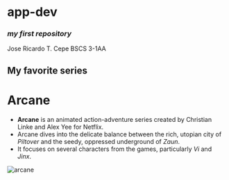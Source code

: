 # app-dev 
### *my first repository*

Jose Ricardo T. Cepe
BSCS 3-1AA

## My favorite series
# **Arcane**

- **Arcane** is an animated action-adventure series created by Christian Linke and Alex Yee for Netflix.
- Arcane dives into the delicate balance between the rich, utopian city of *Piltover* and the seedy, oppressed underground of *Zaun*. 
- It focuses on several characters from the games, particularly *Vi* and *Jinx*.

![arcane](https://github.com/user-attachments/assets/d8ab33b1-cfce-4e6f-a24e-d639a5c7d4f5)
